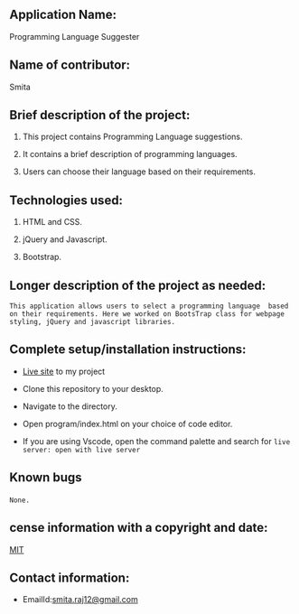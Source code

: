 ## Application Name:

Programming Language Suggester

## Name of contributor:

Smita   

## Brief description of the project:

1. This project contains Programming Language suggestions.

2. It contains a brief description of programming languages.

3. Users can choose their language based on their requirements.

## Technologies used:

1. HTML and CSS.

2. jQuery and Javascript.

3. Bootstrap.
    
## Longer description of the project as needed:

`This application allows users to select a programming language 
based on their requirements. Here we worked on BootsTrap class
for webpage styling, jQuery and javascript libraries.`

## Complete setup/installation instructions:

* [Live site](https://smita-raj12.github.io/Programming-Language-Suggester) to my project

* Clone this repository to your desktop.

* Navigate to the directory.

* Open program/index.html on your choice of code editor.

* If you are using Vscode, open the command palette and search for `live server: open with live server`


## Known bugs

`None.`     

## cense information with a copyright and date:

 [MIT](https://opensource.org/licenses/MIT)

## Contact information:
   
* EmailId:smita.raj12@gmail.com
